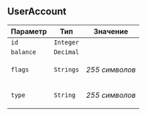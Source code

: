 
## UserAccount


<table>
    <thead>
        <tr><th>Параметр</th><th>Тип</th><th>Значение</th></tr>
    </thead>
    <tbody>
        <tr>
            <td><code>id</code></td>
            <td><code>Integer</code></td>
            <td></td>
        </tr><tr>
            <td><code>balance</code></td>
            <td><code>Decimal</code></td>
            <td></td>
        </tr><tr>
            <td><code>flags</code></td>
            <td><code>Strings</code></td>
            <td><p><em>255 символов</em> </p></td>
        </tr><tr>
            <td><code>type</code></td>
            <td><code>String</code></td>
            <td><p><em>255 символов</em> </p></td>
        </tr>
    </tbody>
</table>